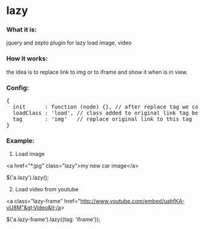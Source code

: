 lazy
====

<h3>What it is:</h3>

jquery and zepto plugin for lazy load image, video

<h3>How it works:</h3>

the idea is to replace link to img or to iframe and show it when is in view.

<h3>Config:</h3>

<pre>{
  init      : function (node) {}, // after replace tag we can run callback 
  loadClass : 'load', // class added to original link tag before replacement
  tag       : 'img'   // replace original link to this tag
}</pre>

<h3>Example:</h3>

1. Load image

&lt;a href="*.jpg" class="lazy"&gt;my new car image&lt;/a&gt;

$('a.lazy').lazy();

2. Load video from youtube

&lt;a class="lazy-frame" href="http://www.youtube.com/embed/uahfKA-vU8M"&gt;Video&lt;/a&gt;

$('a.lazy-frame').lazy({tag: 'iframe'});


